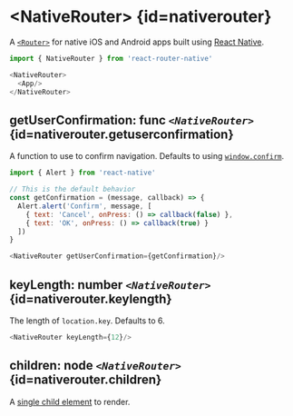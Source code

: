 # &lt;NativeRouter> {id=nativerouter}

A [`<Router>`](#router) for native iOS and Android apps built using [React Native](https://facebook.github.io/react-native/).

```js
import { NativeRouter } from 'react-router-native'

<NativeRouter>
  <App/>
</NativeRouter>
```

## getUserConfirmation: func _`<NativeRouter>`_ {id=nativerouter.getuserconfirmation}

A function to use to confirm navigation. Defaults to using [`window.confirm`](https://developer.mozilla.org/en-US/docs/Web/API/Window/confirm).

```js
import { Alert } from 'react-native'

// This is the default behavior
const getConfirmation = (message, callback) => {
  Alert.alert('Confirm', message, [
    { text: 'Cancel', onPress: () => callback(false) },
    { text: 'OK', onPress: () => callback(true) }
  ])
}

<NativeRouter getUserConfirmation={getConfirmation}/>
```

## keyLength: number _`<NativeRouter>`_ {id=nativerouter.keylength}

The length of `location.key`. Defaults to 6.

```js
<NativeRouter keyLength={12}/>
```

## children: node _`<NativeRouter>`_ {id=nativerouter.children}

A [single child element](https://facebook.github.io/react/docs/react-api.html#react.children.only) to render.
